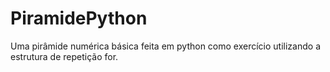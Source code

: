 # PiramidePython
Uma pirâmide numérica básica feita em python como exercício utilizando a estrutura de repetição for.
